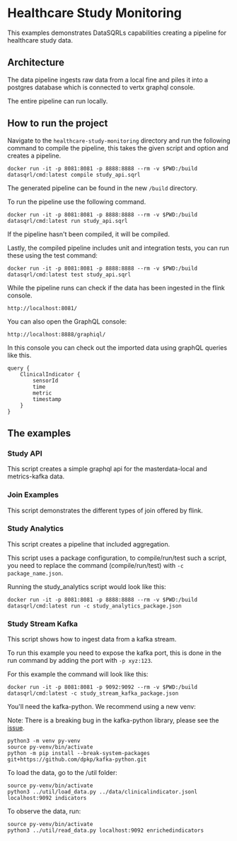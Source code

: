 # Healthcare Study Monitoring

This examples demonstrates DataSQRLs capabilities creating a pipeline for healthcare study data. 

## Architecture

The data pipeline ingests raw data from a local fine and piles it into a postgres database which is connected to vertx graphql console. 

The entire pipeline can run locally.

## How to run the project

Navigate to the `healthcare-study-monitoring` directory and run the following command to compile the pipeline, this takes the given script and option and creates a pipeline. 

```
docker run -it -p 8081:8081 -p 8888:8888 --rm -v $PWD:/build datasqrl/cmd:latest compile study_api.sqrl
```

The generated pipeline can be found in the new `/build` directory. 

To run the pipeline use the following command. 
```
docker run -it -p 8081:8081 -p 8888:8888 --rm -v $PWD:/build datasqrl/cmd:latest run study_api.sqrl
```
If the pipeline hasn't been compiled, it will be compiled. 

Lastly, the compiled pipeline includes unit and integration tests, you can run these using the test command:
```
docker run -it -p 8081:8081 -p 8888:8888 --rm -v $PWD:/build datasqrl/cmd:latest test study_api.sqrl
```

While the pipeline runs can check if the data has been ingested in the flink console. 

```
http://localhost:8081/
```

You can also open the GraphQL console:
```
http://localhost:8888/graphiql/
```

In this console you can check out the imported data using graphQL queries like this. 
```
query {
    ClinicalIndicator {
        sensorId
        time
        metric
        timestamp
    }
}
```

## The examples

### Study API
This script creates a simple graphql api for the masterdata-local and metrics-kafka data.

### Join Examples
This script demonstrates the different types of join offered by flink. 

### Study Analytics
This script creates a pipeline that included aggregation. 

This script uses a package configuration, to compile/run/test such a script, you need to replace the command (compile/run/test) with `-c package_name.json`. 

Running the study_analytics script would look like this:
```
docker run -it -p 8081:8081 -p 8888:8888 --rm -v $PWD:/build datasqrl/cmd:latest run -c study_analytics_package.json  
```

### Study Stream Kafka
This script shows how to ingest data from a kafka stream. 

To run this example you need to expose the kafka port, this is done in the run command by adding the port with `-p xyz:123`. 

For this example the command will look like this:
```
docker run -it -p 8081:8081 -p 9092:9092 --rm -v $PWD:/build datasqrl/cmd:latest -c study_stream_kafka_package.json
```

You'll need the kafka-python. We recommend using a new venv:

Note: There is a breaking bug in the kafka-python library, please see the [issue](https://github.com/dpkp/kafka-python/issues/2412).
```
python3 -m venv py-venv
source py-venv/bin/activate
python -m pip install --break-system-packages git+https://github.com/dpkp/kafka-python.git
```

To load the data, go to the /util folder:
```
source py-venv/bin/activate
python3 ../util/load_data.py ../data/clinicalindicator.jsonl localhost:9092 indicators
```

To observe the data, run:
```
source py-venv/bin/activate
python3 ../util/read_data.py localhost:9092 enrichedindicators
```